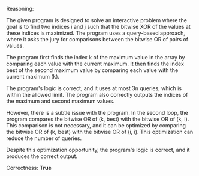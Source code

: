 Reasoning:

The given program is designed to solve an interactive problem where the goal is to find two indices i and j such that the bitwise XOR of the values at these indices is maximized. The program uses a query-based approach, where it asks the jury for comparisons between the bitwise OR of pairs of values.

The program first finds the index k of the maximum value in the array by comparing each value with the current maximum. It then finds the index best of the second maximum value by comparing each value with the current maximum (k).

The program's logic is correct, and it uses at most 3n queries, which is within the allowed limit. The program also correctly outputs the indices of the maximum and second maximum values.

However, there is a subtle issue with the program. In the second loop, the program compares the bitwise OR of (k, best) with the bitwise OR of (k, i). This comparison is not necessary, and it can be optimized by comparing the bitwise OR of (k, best) with the bitwise OR of (i, i). This optimization can reduce the number of queries.

Despite this optimization opportunity, the program's logic is correct, and it produces the correct output.

Correctness: **True**